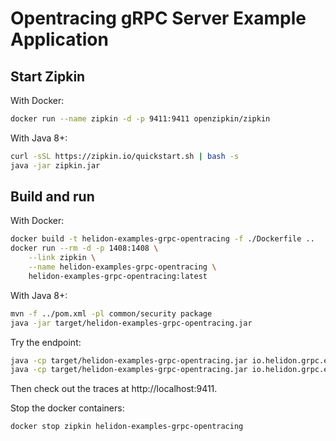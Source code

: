 # Opentracing gRPC Server Example Application

## Start Zipkin

With Docker:
```bash
docker run --name zipkin -d -p 9411:9411 openzipkin/zipkin
```

With Java 8+:
```bash
curl -sSL https://zipkin.io/quickstart.sh | bash -s
java -jar zipkin.jar
```

## Build and run

With Docker:
```bash
docker build -t helidon-examples-grpc-opentracing -f ./Dockerfile ..
docker run --rm -d -p 1408:1408 \
    --link zipkin \
    --name helidon-examples-grpc-opentracing \
    helidon-examples-grpc-opentracing:latest
```

With Java 8+:
```bash
mvn -f ../pom.xml -pl common/security package
java -jar target/helidon-examples-grpc-opentracing.jar
```

Try the endpoint:
```bash
java -cp target/helidon-examples-grpc-opentracing.jar io.helidon.grpc.examples.common.GreetClient
java -cp target/helidon-examples-grpc-opentracing.jar io.helidon.grpc.examples.common.StringClient
```

Then check out the traces at http://localhost:9411.

Stop the docker containers:
```bash
docker stop zipkin helidon-examples-grpc-opentracing
```